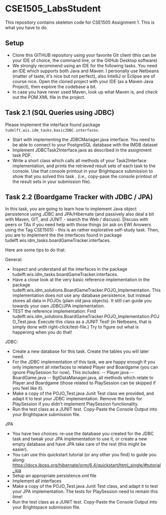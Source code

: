# CSE1505_LabsStudent

This repository contains skeleton code for CSE1505 Assignment 1.
This is what you have to do.


## Setup
- Clone this GITHUB repository using your favorite Git client (this can be your IDE of choice, the command line, or the GitHub Desktop software)
- We strongly recommend using an IDE for the following tasks. You need an IDE which supports both Java and Maven. I personally use Netbeans (matter of taste, it's nice
but not perfect), also IntelliJ or Eclipse are of course nice. Open the cloned project with your IDE (as a Maven Java Project), then explore the codebase a bit.
- In case you have never used Maven, look up what Maven is, and check out the POM.XML file in the project.

## Task 2.1 (SQL Queries using JDBC)
Please implement the interface found package `tudelft.wis.idm_tasks.basicJDBC.interfaces`.
- Start with implementing the JDBCManager.java interface. You need to be able to connect to your PostgreSQL database with the IMDB dataset
- Implement JDBCTask2Interface.java as described in the assignment task PDF.
- Write a short class which calls all methods of your Task2Interface implementation, and prints the retrieved
 result sets of each task to the console. Use that console printout in your Brightspace submission to show that you solved this task .
(i.e., copy-pase the console printout of the result sets in your submission file).

## Task 2.2 (Boardgame Tracker with JDBC / JPA)
In this task, you are going to learn how to implement Java object persistence using JDBC and JPA/Hibernate
(and passively also deal a bit with Maven, GIT, and JUNIT - search the Web / discuss).
Discuss with peers or TAs if you need help with those things (or ask on EWI Answers using the Tag CSE1505) - this is an rather explorative
self-study task.
Then, you are to implement the the interfaces found in package tudelft.wis.idm_tasks.boardGameTracker.interfaces.

Here are some tips to do that:

General:
- Inspect and understand all the interfaces in the package tudelft.wis.idm_tasks.boardGameTracker.interfaces.
- Have a close look at the very basic reference implementation in the package 
tudelft.wis.idm_solutions.BoardGameTracker.POJO_Implementation. This implementation 
does not use any database persistence, but instead stores all data in POJOs (plain old java objects). It still can guide you
towards your own JDBC/JPA implementation.
-  TEST the reference implementation: Find tudelft.wis.idm_solutions.BoardGameTracker.POJO_Implementation.POJO_Test.java. Execute this class as a JUNIT Test!
(in Netbeans, that is simply done with right-click/test-file.) Try to figure out what is happening when you do that!

JDBC:
- Create a new database for this task. Create the tables you will later need.
- For the JDBC implementation of this task, we are happy enough if you only implement all interfaces to related Player and Boardgame 
(you can ignore PlaySession for now). This includes:
-- Player.java
-- BoardGame.java
-- BgtDataManager.java, all methods which relate to Player and Boardgame (those related to PlaySession can be skipped if you feel like it).
- Make a copy of the POJO_Test.java Junit Test class we provided, and adapt it to test your JDBC implementation. Remove the tests for PlaySession if
you didn't implement PlaySession functionality.
- Run the test class as a JUNIT test. Copy-Paste the Console Output into your Brightspace submission file. 

JPA
- You have two choices: re-use the database you created for the JDBC task and tweak your JPA implementation to use it, 
or create a new empty database and have JPA take care of the rest (this might be easier).
- You can use this quickstart tutorial (or any other you find) to guide you along: https://docs.jboss.org/hibernate/orm/6.4/quickstart/html_single/#tutorial_jpa
- Setup an appropriate persistence.xml file
- Implement all interfaces
- Make a copy of the POJO_Test.java Junit Test class, and adapt it to test your JPA implementation. The tests for PlaySession need to remain this time!
- Run the test class as a JUNIT test. Copy-Paste the Console Output into your Brightspace submission file. 


